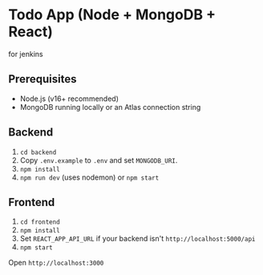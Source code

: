 # Todo App (Node + MongoDB + React)

for jenkins

## Prerequisites
- Node.js (v16+ recommended)
- MongoDB running locally or an Atlas connection string

## Backend
1. `cd backend`
2. Copy `.env.example` to `.env` and set `MONGODB_URI`.
3. `npm install`
4. `npm run dev` (uses nodemon) or `npm start`

## Frontend
1. `cd frontend`
2. `npm install`
3. Set `REACT_APP_API_URL` if your backend isn't `http://localhost:5000/api`
4. `npm start`

Open `http://localhost:3000`
